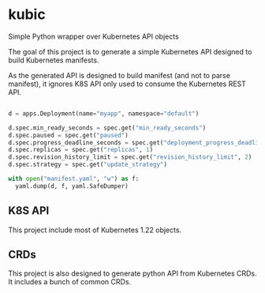 # kubic
Simple Python wrapper over Kubernetes API objects


The goal of this project is to generate a simple Kubernetes API designed to build Kubernetes manifests.

As the generated API is designed to build manifest (and not to parse manifest), it ignores K8S API only used to consume the Kubernetes REST API.

```python

d = apps.Deployment(name="myapp", namespace="default")

d.spec.min_ready_seconds = spec.get("min_ready_seconds")
d.spec.paused = spec.get("paused")
d.spec.progress_deadline_seconds = spec.get("deployment_progress_deadline_seconds")
d.spec.replicas = spec.get("replicas", 1)
d.spec.revision_history_limit = spec.get("revision_history_limit", 2)
d.spec.strategy = spec.get("update_strategy")

with open("manifest.yaml", "w") as f:
  yaml.dump(d, f, yaml.SafeDumper)

```

## K8S API

This project include most of Kubernetes 1.22 objects.


## CRDs

This project is also designed to generate python API from Kubernetes CRDs. It includes a bunch of common CRDs.
